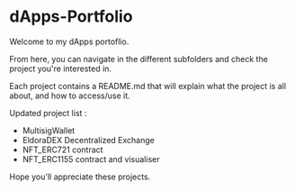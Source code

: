 # dApps-Portfolio

Welcome to my dApps portoflio.<br/>

From here, you can navigate in the different subfolders and check the project you're interested in.<br/>

Each project contains a README.md that will explain what the project is all about, and how to access/use it.<br/> 

Updated project list : <br/>
  - MultisigWallet <br/>
  - EldoraDEX Decentralized Exchange<br/>
  - NFT_ERC721 contract <br/>
  - NFT_ERC1155 contract and visualiser <br/>

Hope you'll appreciate these projects.
